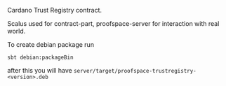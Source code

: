 

Cardano Trust Registry contract.


Scalus used for contract-part, proofspace-server for interaction with real world.


To create debian package run
```
sbt debian:packageBin
```

after this you will have  `server/target/proofspace-trustregistry-<version>.deb`

